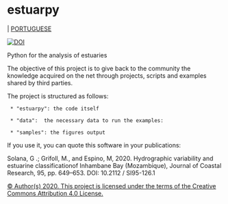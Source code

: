 # estuarpy
| [PORTUGUESE](./README-pt-BR.md)



[![DOI](https://zenodo.org/badge/261400719.svg)](https://zenodo.org/badge/latestdoi/261400719)



Python for the analysis of estuaries

The objective of this project is to give back to the community the knowledge acquired
on the net through projects, scripts and examples shared by third parties.

The project is structured as follows:

     * "estuarpy": the code itself
         
     * "data":  the necessary data to run the examples:
        
     * "samples": the figures output


If you use it, you can quote this software in your publications:

Solana, G .; Grifoll, M., and Espino, M, 2020. Hydrographic variability and
estuarine classificationof Inhambane Bay (Mozambique), Journal of Coastal
Research, 95, pp. 649–653. DOI: 10.2112 / SI95-126.1


[© Author(s) 2020. This project is licensed under the terms of the Creative Commons Attribution 4.0 License.](./LICENSE.md) 

